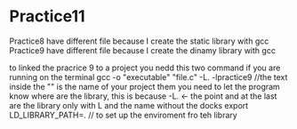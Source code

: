 # Practice11
Practice8 have different file because I create the static library with gcc
Practice9 have different file because I create the dinamy library with gcc

to linked the pracrice 9 to a project you nedd this two command if you are running on the terminal
gcc -o "executable" "file.c" -L. -lpractice9 //the text inside the "" is the name of your project them you need to let the program know where are the library, this is because -L. <- the point and at the last are the library only with L and the name without the docks 
export LD_LIBRARY_PATH=. // to set up the enviroment fro teh library
